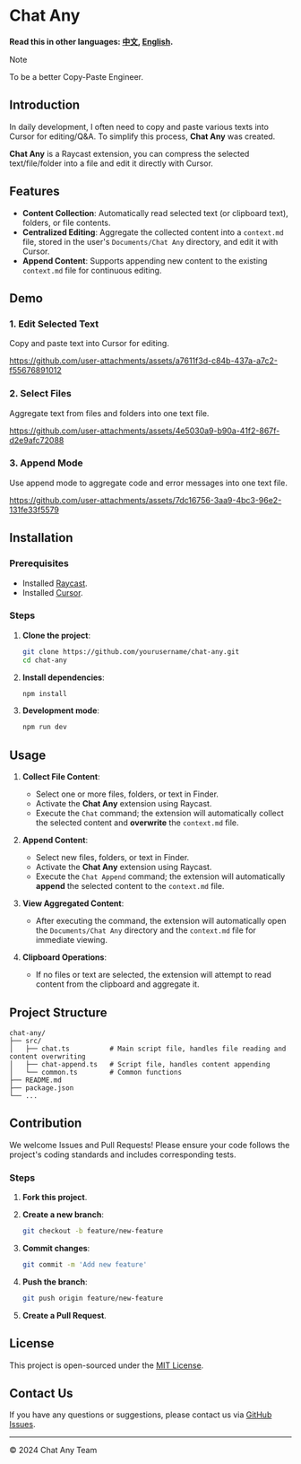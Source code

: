 # Chat Any

**Read this in other languages: [中文](README.md), [English](README_en.md).**

> [!NOTE]
> To be a better Copy-Paste Engineer.

## Introduction

In daily development, I often need to copy and paste various texts into Cursor for editing/Q&A. To simplify this process, **Chat Any** was created.

**Chat Any** is a Raycast extension, you can compress the selected text/file/folder into a file and edit it directly with Cursor.

## Features

- **Content Collection**: Automatically read selected text (or clipboard text), folders, or file contents.
- **Centralized Editing**: Aggregate the collected content into a `context.md` file, stored in the user's `Documents/Chat Any` directory, and edit it with Cursor.
- **Append Content**: Supports appending new content to the existing `context.md` file for continuous editing.

## Demo

### 1. Edit Selected Text

Copy and paste text into Cursor for editing.

https://github.com/user-attachments/assets/a7611f3d-c84b-437a-a7c2-f55676891012

### 2. Select Files

Aggregate text from files and folders into one text file.

https://github.com/user-attachments/assets/4e5030a9-b90a-41f2-867f-d2e9afc72088

### 3. Append Mode

Use append mode to aggregate code and error messages into one text file.

https://github.com/user-attachments/assets/7dc16756-3aa9-4bc3-96e2-131fe33f5579

## Installation

### Prerequisites

- Installed [Raycast](https://www.raycast.com/).
- Installed [Cursor](https://cursor.sh/).

### Steps

1. **Clone the project**:

   ```bash
   git clone https://github.com/yourusername/chat-any.git
   cd chat-any
   ```

2. **Install dependencies**:

   ```bash
   npm install
   ```

3. **Development mode**:

   ```bash
   npm run dev
   ```

## Usage

1. **Collect File Content**:

   - Select one or more files, folders, or text in Finder.
   - Activate the **Chat Any** extension using Raycast.
   - Execute the `Chat` command; the extension will automatically collect the selected content and **overwrite** the `context.md` file.

2. **Append Content**:

   - Select new files, folders, or text in Finder.
   - Activate the **Chat Any** extension using Raycast.
   - Execute the `Chat Append` command; the extension will automatically **append** the selected content to the `context.md` file.

3. **View Aggregated Content**:

   - After executing the command, the extension will automatically open the `Documents/Chat Any` directory and the `context.md` file for immediate viewing.

4. **Clipboard Operations**:

   - If no files or text are selected, the extension will attempt to read content from the clipboard and aggregate it.

## Project Structure

```
chat-any/
├── src/
│   ├── chat.ts          # Main script file, handles file reading and content overwriting
│   ├── chat-append.ts   # Script file, handles content appending
│   └── common.ts        # Common functions
├── README.md
├── package.json
└── ...
```

## Contribution

We welcome Issues and Pull Requests! Please ensure your code follows the project's coding standards and includes corresponding tests.

### Steps

1. **Fork this project**.

2. **Create a new branch**:

   ```bash
   git checkout -b feature/new-feature
   ```

3. **Commit changes**:

   ```bash
   git commit -m 'Add new feature'
   ```

4. **Push the branch**:

   ```bash
   git push origin feature/new-feature
   ```

5. **Create a Pull Request**.

## License

This project is open-sourced under the [MIT License](LICENSE).

## Contact Us

If you have any questions or suggestions, please contact us via [GitHub Issues](https://github.com/ddhjy/chat-any/issues).

---

© 2024 Chat Any Team
